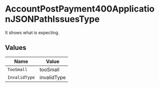 # AccountPostPayment400ApplicationJSONPathIssuesType

It shows what is expecting.


## Values

| Name          | Value         |
| ------------- | ------------- |
| `TooSmall`    | tooSmall      |
| `InvalidType` | invalidType   |